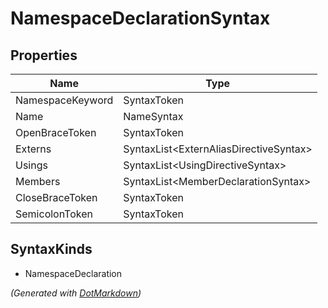 # NamespaceDeclarationSyntax

## Properties

| Name             | Type                                    |
| ---------------- | --------------------------------------- |
| NamespaceKeyword | SyntaxToken                             |
| Name             | NameSyntax                              |
| OpenBraceToken   | SyntaxToken                             |
| Externs          | SyntaxList\<ExternAliasDirectiveSyntax> |
| Usings           | SyntaxList\<UsingDirectiveSyntax>       |
| Members          | SyntaxList\<MemberDeclarationSyntax>    |
| CloseBraceToken  | SyntaxToken                             |
| SemicolonToken   | SyntaxToken                             |

## SyntaxKinds

* NamespaceDeclaration

*\(Generated with [DotMarkdown](http://github.com/JosefPihrt/DotMarkdown)\)*